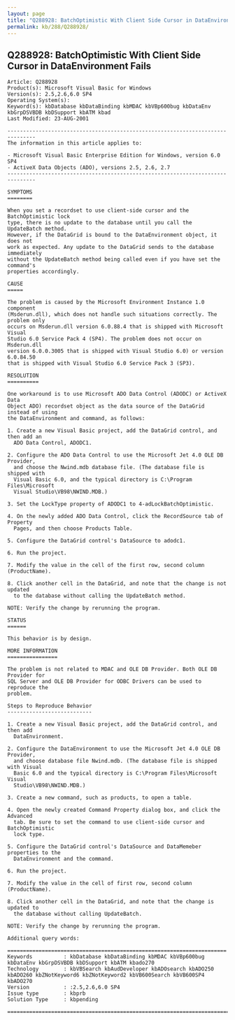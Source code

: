```yaml
---
layout: page
title: "Q288928: BatchOptimistic With Client Side Cursor in DataEnvironment Fails"
permalink: kb/288/Q288928/
---
```


## Q288928: BatchOptimistic With Client Side Cursor in DataEnvironment Fails

	Article: Q288928
	Product(s): Microsoft Visual Basic for Windows
	Version(s): 2.5,2.6,6.0 SP4
	Operating System(s): 
	Keyword(s): kbDatabase kbDataBinding kbMDAC kbVBp600bug kbDataEnv kbGrpDSVBDB kbDSupport kbATM kbad
	Last Modified: 23-AUG-2001
	
	-------------------------------------------------------------------------------
	The information in this article applies to:
	
	- Microsoft Visual Basic Enterprise Edition for Windows, version 6.0 SP4 
	- ActiveX Data Objects (ADO), versions 2.5, 2.6, 2.7 
	-------------------------------------------------------------------------------
	
	SYMPTOMS
	========
	
	When you set a recordset to use client-side cursor and the BatchOptimistic lock
	type, there is no update to the database until you call the UpdateBatch method.
	However, if the DataGrid is bound to the DataEnvironment object, it does not
	work as expected. Any update to the DataGrid sends to the database immediately
	without the UpdateBatch method being called even if you have set the command's
	properties accordingly.
	
	CAUSE
	=====
	
	The problem is caused by the Microsoft Environment Instance 1.0 component
	(Msderun.dll), which does not handle such situations correctly. The problem only
	occurs on Msderun.dll version 6.0.88.4 that is shipped with Microsoft Visual
	Studio 6.0 Service Pack 4 (SP4). The problem does not occur on Msderun.dll
	version 6.0.0.3005 that is shipped with Visual Studio 6.0) or version 6.0.84.50
	that is shipped with Visual Studio 6.0 Service Pack 3 (SP3).
	
	RESOLUTION
	==========
	
	One workaround is to use Microsoft ADO Data Control (ADODC) or ActiveX Data
	Object ADO) recordset object as the data source of the DataGrid instead of using
	the DataEnvironment and command, as follows:
	
	1. Create a new Visual Basic project, add the DataGrid control, and then add an
	  ADO Data Control, ADODC1.
	
	2. Configure the ADO Data Control to use the Microsoft Jet 4.0 OLE DB Provider,
	  and choose the Nwind.mdb database file. (The database file is shipped with
	  Visual Basic 6.0, and the typical directory is C:\Program Files\Microsoft
	  Visual Studio\VB98\NWIND.MDB.)
	
	3. Set the LockType property of ADODC1 to 4-adLockBatchOptimistic.
	
	4. On the newly added ADO Data Control, click the RecordSource tab of Property
	  Pages, and then choose Products Table.
	
	5. Configure the DataGrid control's DataSource to adodc1.
	
	6. Run the project.
	
	7. Modify the value in the cell of the first row, second column (ProductName).
	
	8. Click another cell in the DataGrid, and note that the change is not updated
	  to the database without calling the UpdateBatch method.
	
	NOTE: Verify the change by rerunning the program.
	
	STATUS
	======
	
	This behavior is by design.
	
	MORE INFORMATION
	================
	
	The problem is not related to MDAC and OLE DB Provider. Both OLE DB Provider for
	SQL Server and OLE DB Provider for ODBC Drivers can be used to reproduce the
	problem.
	
	Steps to Reproduce Behavior
	---------------------------
	
	1. Create a new Visual Basic project, add the DataGrid control, and then add
	  DataEnvironment.
	
	2. Configure the DataEnvironment to use the Microsoft Jet 4.0 OLE DB Provider,
	  and choose database file Nwind.mdb. (The database file is shipped with Visual
	  Basic 6.0 and the typical directory is C:\Program Files\Microsoft Visual
	  Studio\VB98\NWIND.MDB.)
	
	3. Create a new command, such as products, to open a table.
	
	4. Open the newly created Command Property dialog box, and click the Advanced
	  tab. Be sure to set the command to use client-side cursor and BatchOptimistic
	  lock type.
	
	5. Configure the DataGrid control's DataSource and DataMemeber properties to the
	  DataEnvironment and the command.
	
	6. Run the project.
	
	7. Modify the value in the cell of first row, second column (ProductName).
	
	8. Click another cell in the DataGrid, and note that the change is updated to
	  the database without calling UpdateBatch.
	
	NOTE: Verify the change by rerunning the program.
	
	Additional query words:
	
	======================================================================
	Keywords          : kbDatabase kbDataBinding kbMDAC kbVBp600bug kbDataEnv kbGrpDSVBDB kbDSupport kbATM kbado270 
	Technology        : kbVBSearch kbAudDeveloper kbADOsearch kbADO250 kbADO260 kbZNotKeyword6 kbZNotKeyword2 kbVB600Search kbVB600SP4 kbADO270
	Version           : :2.5,2.6,6.0 SP4
	Issue type        : kbprb
	Solution Type     : kbpending
	
	=============================================================================
	
